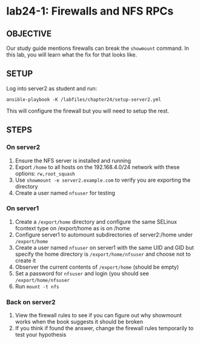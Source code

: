 # lab24-1: Firewalls and NFS RPCs
## OBJECTIVE

Our study guide mentions firewalls can break the ```showmount``` command.  In this lab, you will learn what the fix for that looks like.

## SETUP
Log into server2 as student and run:
```
ansible-playbook -K /labfiles/chapter24/setup-server2.yml
```
This will configure the firewall but you will need to setup the rest.

## STEPS

### On server2
1.  Ensure the NFS server is installed and running
1.  Export ```/home``` to all hosts on the 192.168.4.0/24 network with these options:
  ```rw,root_squash```
1.  Use ```showmount -e server2.example.com``` to verify you are exporting the directory
1.  Create a user named ```nfsuser``` for testing

### On server1
1.  Create a ```/export/home``` directory and configure the same SELinux fcontext type on /export/home as is on /home
1.  Configure server1 to automount subdirectories of server2:/home under ```/export/home```
1.  Create a user named ```nfsuser``` on server1 with the same UID and GID but specify the home directory is ```/export/home/nfsuser``` and choose not to create it
1.  Observer the current contents of ```/export/home``` (should be empty)
1.  Set a password for ```nfsuser``` and login (you should see ```/export/home/nfsuser```
1.  Run ```mount -t nfs```

### Back on server2
1.  View the firewall rules to see if you can figure out why showmount works when the book suggests it should be broken
1.  If you think if found the answer, change the firewall rules temporarily to test your hypothesis

